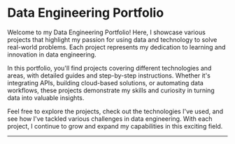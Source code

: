 # Data Engineering Portfolio

Welcome to my Data Engineering Portfolio! Here, I showcase various projects that highlight my passion for using data and technology to solve real-world problems. Each project represents my dedication to learning and innovation in data engineering.

In this portfolio, you'll find projects covering different technologies and areas, with detailed guides and step-by-step instructions. Whether it's integrating APIs, building cloud-based solutions, or automating data workflows, these projects demonstrate my skills and curiosity in turning data into valuable insights.

Feel free to explore the projects, check out the technologies I've used, and see how I've tackled various challenges in data engineering. With each project, I continue to grow and expand my capabilities in this exciting field.

---

